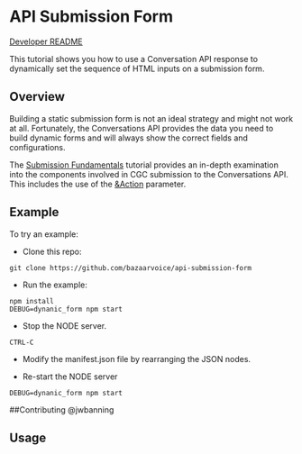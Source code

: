 # API Submission Form

[Developer README](./CONTRIBUTING.md)

This tutorial shows you how to use a Conversation API response to dynamically set the sequence of HTML inputs on a submission form.

## Overview

Building a static submission form is not an ideal strategy and might not work at all. Fortunately, the Conversations API provides the data you need to build dynamic forms and will always show the correct fields and configurations.

The [Submission Fundamentals](https://developer.bazaarvoice.com/apis/conversations/tutorials/submission_fundamentals) tutorial provides an in-depth examination into the components involved in CGC submission to the Conversations API. This includes the use of the [&Action](https://developer.bazaarvoice.com/apis/conversations/tutorials/submission_fundamentals#the-action-parameter-and-the-submission-process) parameter. 

## Example

To try an example:

- Clone this repo:

```
git clone https://github.com/bazaarvoice/api-submission-form
```

- Run the example:

```
npm install
DEBUG=dynanic_form npm start
```

- Stop the NODE server.
```
CTRL-C
```

- Modify the manifest.json file by rearranging the JSON nodes.

- Re-start the NODE server
```
DEBUG=dynanic_form npm start
```

##Contributing
@jwbanning

## Usage
